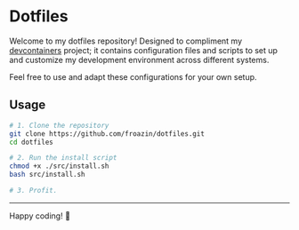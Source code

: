 # Dotfiles

Welcome to my dotfiles repository! Designed to compliment my [devcontainers](https://github.com/froazin/devcontainers) project; it contains configuration files and scripts to set up and customize my development environment across different systems.

Feel free to use and adapt these configurations for your own setup.

## Usage

```bash
# 1. Clone the repository
git clone https://github.com/froazin/dotfiles.git
cd dotfiles

# 2. Run the install script
chmod +x ./src/install.sh 
bash src/install.sh

# 3. Profit.
```

---
Happy coding! :rocket:
